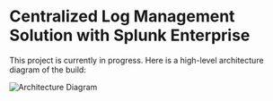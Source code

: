 <h1>Centralized Log Management Solution with Splunk Enterprise</h1>

This project is currently in progress. Here is a high-level architecture diagram of the build:  

<img src="https://i.imgur.com/qmPh1bq.png" alt="Architecture Diagram"/>
